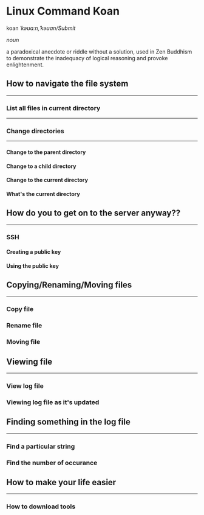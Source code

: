# Linux Command Koan
koan 
*ˈkəʊɑːn,ˈkəʊan/Submit*

*noun*

a paradoxical anecdote or riddle without a solution, used in Zen Buddhism to demonstrate the inadequacy of logical reasoning and provoke enlightenment.

## How to navigate the file system
---
### **List all files in current directory**
---

### Change directories
---
#### Change to the parent directory
#### Change to a child directory
#### Change to the current directory
#### What's the current directory

## How do you to get on to the server anyway??
---
### SSH
#### Creating a public key
#### Using the public key

## Copying/Renaming/Moving files
---
### Copy file
### Rename file
### Moving file

## Viewing file
---
### View log file
### Viewing log file as it's updated

## Finding something in the log file
---
### Find a particular string
### Find the number of occurance

## How to make your life easier
---
### How to download tools